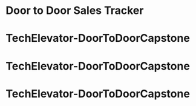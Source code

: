 # Door to Door Sales Tracker

# TechElevator-DoorToDoorCapstone
# TechElevator-DoorToDoorCapstone
# TechElevator-DoorToDoorCapstone
